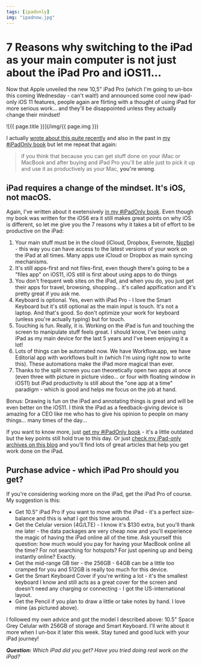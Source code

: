 ```yaml
---
tags: [ipadonly]
img: "ipadnow.jpg"
---
```


# 7 Reasons why switching to the iPad as your main computer is not just about the iPad Pro and iOS11...

Now that Apple unveiled the new 10,5" iPad Pro (which I'm going to un-box this coming Wednesday - can't wait!) and announced some cool new ipad-only iOS 11 features, people again are flirting with a thought of using iPad for more serious work... and they'll be disappointed unless they actually change their mindset!

<!--More-->

![{{ page.title }}](/img/{{ page.img }})

I actually [wrote about this quite recently](https://sliwinski.com/tablet-works) and also in the past in [my #iPadOnly book][o] but let me repeat that again:

> if you think that because you can get stuff done on your iMac or MacBook and after buying and iPad Pro you'll be able just to pick it up and use it as productively as your Mac, **you're wrong**.

## iPad requires a change of the mindset. It's iOS, not macOS.

Again, I've written about it exetensively [in my #iPadOnly book][o]. Even though my book was written for the iOS6 era it still makes great points on why iOS is different, so let me give you the 7 reasons why it takes a bit of effort to be productive on the iPad:

1. Your main stuff must be in the cloud (iCloud, Dropbox, Evernote, [Nozbe][n]) - this way you can have access to the latest versions of your work on the iPad at all times. Many apps use iCloud or Dropbox as main syncing mechanisms.
2. It's still apps-first and not files-first, even though there's going to be a "files app" on iOS11, iOS still is first about using apps to do things
3. You don't frequent web sites on the iPad, and when you do, you just get their apps for travel, browsing, shopping... it's called appification and it's pretty great if you ask me.
4. Keyboard is optional. Yes, even with iPad Pro - I love the Smart Keyboard but it's still optional as the main input is touch. It's not a laptop. And that's good. So don't optimize your work for keyboard (unless you're actually typing) but for touch.
5. Touching is fun. Really, it is. Working on the iPad is fun and touching the screen to manipulate stuff feels great. I should know, I've been using iPad as my main device for the last 5 years and I've been enjoying it a lot!
6. Lots of things can be automated now. We have Workflow.app, we have Editorial app with workflows built in (which I'm using right now to write this). These automations make the iPad more magical than ever.
7. Thanks to the split screen you can theoretically open two apps at once (even three with picture in picture video... or four with floating window in iOS11) but iPad productivity is still about the "one app at a time" paradigm - which is good and helps me focus on the job at hand.

Bonus: Drawing is fun on the iPad and annotating things is great and will be even better on the iOS11. I think the iPad as a feedback-giving device is amazing for a CEO like me who has to give his opinion to people on many things... many times of the day...

If you want to know more, just [get my #iPadOnly book][o] - it's a little outdated but the key points still hold true to this day. Or just [check my iPad-only archives on this blog](/ipadonly) and you'll find lots of great articles that help you get work done on the iPad.

## Purchase advice - which iPad Pro should you get?

If you're considering working more on the iPad, get the iPad Pro of course. My suggestion is this:

* Get 10.5" iPad Pro if you want to move with the iPad - it's a perfect size-balance and this is what I got this time around.
* Get the Celular version (4G/LTE) - I know it's $130 extra, but you'll thank me later - the data packages are very cheap now and you'll experience the magic of having the iPad online all of the time. Ask yourself this question: how much would you pay for having your MacBook online all the time? For not searching for hotspots? For just opening up and being instantly online? Exactly.
* Get the mid-range GB tier - the 256GB - 64GB can be a little too cramped for you and 512GB is really too much for this device.
* Get the Smart Keyboard Cover if you're writing a lot - it's the smallest keyboard I know and still acts as a great cover for the screen and doesn't need any charging or connecting - I got the US-international layout.
* Get the Pencil if you plan to draw a little or take notes by hand. I love mine (as pictured above).

I followed my own advice and got the model I described above: 10.5" Space Grey Celular with 256GB of storage and Smart Keyboard. I'll write about it more when I un-box it later this week. Stay tuned and good luck with your iPad journey!

***Question:*** *Which iPad did you get? Have you tried doing real work on the iPad?*

[d]: http://db.tt/kD7Liux
[t]: https://twitter.com/MSliwinski
[p]: /podcast
[n]: https://nozbe.com/?a=mike
[r]: https://michael.gratis/radex
[i]: https://michael.gratis/thepodcast
[o]: https://michael.gratis/ipadonly

[pm]: http://productivemag.com/
